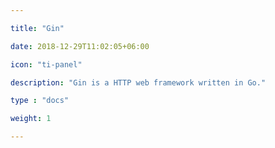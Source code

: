 ```yaml
---

title: "Gin"

date: 2018-12-29T11:02:05+06:00

icon: "ti-panel"

description: "Gin is a HTTP web framework written in Go."

type : "docs"

weight: 1

---
```


